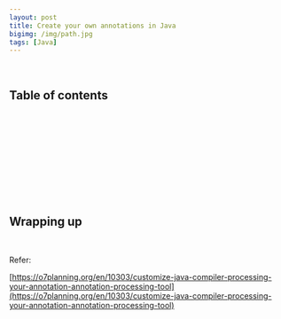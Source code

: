 ```yaml
---
layout: post
title: Create your own annotations in Java
bigimg: /img/path.jpg
tags: [Java]
---
```




<br>

## Table of contents





<br>

## 






<br>

## 






<br>

## 





<br>

## Wrapping up




<br>

Refer:

[https://o7planning.org/en/10303/customize-java-compiler-processing-your-annotation-annotation-processing-tool](https://o7planning.org/en/10303/customize-java-compiler-processing-your-annotation-annotation-processing-tool)